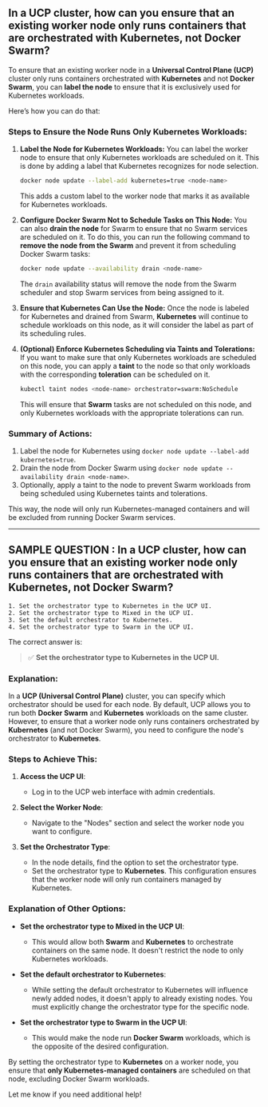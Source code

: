 ## In a UCP cluster, how can you ensure that an existing worker node only runs containers that are orchestrated with Kubernetes, not Docker Swarm?

To ensure that an existing worker node in a **Universal Control Plane (UCP)** cluster only runs containers orchestrated with **Kubernetes** and not **Docker Swarm**, you can **label the node** to ensure that it is exclusively used for Kubernetes workloads.

Here’s how you can do that:

### Steps to Ensure the Node Runs Only Kubernetes Workloads:

1. **Label the Node for Kubernetes Workloads:**
   You can label the worker node to ensure that only Kubernetes workloads are scheduled on it. This is done by adding a label that Kubernetes recognizes for node selection.

   ```bash
   docker node update --label-add kubernetes=true <node-name>
   ```

   This adds a custom label to the worker node that marks it as available for Kubernetes workloads.

2. **Configure Docker Swarm Not to Schedule Tasks on This Node:**
   You can also **drain the node** for Swarm to ensure that no Swarm services are scheduled on it. To do this, you can run the following command to **remove the node from the Swarm** and prevent it from scheduling Docker Swarm tasks:

   ```bash
   docker node update --availability drain <node-name>
   ```

   The `drain` availability status will remove the node from the Swarm scheduler and stop Swarm services from being assigned to it.

3. **Ensure that Kubernetes Can Use the Node:**
   Once the node is labeled for Kubernetes and drained from Swarm, **Kubernetes** will continue to schedule workloads on this node, as it will consider the label as part of its scheduling rules.

4. **(Optional) Enforce Kubernetes Scheduling via Taints and Tolerations:**
   If you want to make sure that only Kubernetes workloads are scheduled on this node, you can apply a **taint** to the node so that only workloads with the corresponding **toleration** can be scheduled on it.

   ```bash
   kubectl taint nodes <node-name> orchestrator=swarm:NoSchedule
   ```

   This will ensure that **Swarm** tasks are not scheduled on this node, and only Kubernetes workloads with the appropriate tolerations can run.

### Summary of Actions:
1. Label the node for Kubernetes using `docker node update --label-add kubernetes=true`.
2. Drain the node from Docker Swarm using `docker node update --availability drain <node-name>`.
3. Optionally, apply a taint to the node to prevent Swarm workloads from being scheduled using Kubernetes taints and tolerations.

This way, the node will only run Kubernetes-managed containers and will be excluded from running Docker Swarm services.

---

## SAMPLE QUESTION : In a UCP cluster, how can you ensure that an existing worker node only runs containers that are orchestrated with Kubernetes, not Docker Swarm?
```
1. Set the orchestrator type to Kubernetes in the UCP UI.
2. Set the orchestrator type to Mixed in the UCP UI.
3. Set the default orchestrator to Kubernetes.
4. Set the orchestrator type to Swarm in the UCP UI.
```
The correct answer is:

> ✅ **Set the orchestrator type to Kubernetes in the UCP UI.**

### Explanation:

In a **UCP (Universal Control Plane)** cluster, you can specify which orchestrator should be used for each node. By default, UCP allows you to run both **Docker Swarm** and **Kubernetes** workloads on the same cluster. However, to ensure that a worker node only runs containers orchestrated by **Kubernetes** (and not Docker Swarm), you need to configure the node's orchestrator to **Kubernetes**.

### Steps to Achieve This:

1. **Access the UCP UI**:
   - Log in to the UCP web interface with admin credentials.

2. **Select the Worker Node**:
   - Navigate to the "Nodes" section and select the worker node you want to configure.

3. **Set the Orchestrator Type**:
   - In the node details, find the option to set the orchestrator type.
   - Set the orchestrator type to **Kubernetes**. This configuration ensures that the worker node will only run containers managed by Kubernetes.

### Explanation of Other Options:

- **Set the orchestrator type to Mixed in the UCP UI**:
  - This would allow both **Swarm** and **Kubernetes** to orchestrate containers on the same node. It doesn't restrict the node to only Kubernetes workloads.
  
- **Set the default orchestrator to Kubernetes**:
  - While setting the default orchestrator to Kubernetes will influence newly added nodes, it doesn't apply to already existing nodes. You must explicitly change the orchestrator type for the specific node.

- **Set the orchestrator type to Swarm in the UCP UI**:
  - This would make the node run **Docker Swarm** workloads, which is the opposite of the desired configuration.

By setting the orchestrator type to **Kubernetes** on a worker node, you ensure that **only Kubernetes-managed containers** are scheduled on that node, excluding Docker Swarm workloads.

Let me know if you need additional help!
